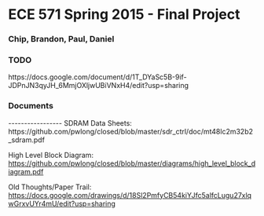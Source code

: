 <h1>ECE 571 Spring 2015 - Final Project</h1>
<h3>Chip, Brandon, Paul, Daniel </h3>

<h3>TODO  </h3>
https://docs.google.com/document/d/1T_DYaSc5B-9if-JDPnJN3qyJH_6MmjOXljwUBiVNxH4/edit?usp=sharing  

<h3>Documents  </h3>
-----------------  
SDRAM Data Sheets:  
https://github.com/pwlong/closed/blob/master/sdr_ctrl/doc/mt48lc2m32b2_sdram.pdf  

High Level Block Diagram:  
https://github.com/pwlong/closed/blob/master/diagrams/high_level_block_diagram.pdf  



Old Thoughts/Paper Trail:  
https://docs.google.com/drawings/d/18Sl2PmfyCB54kiYJfc5alfcLugu27xlqwGrxvUYr4mU/edit?usp=sharing  